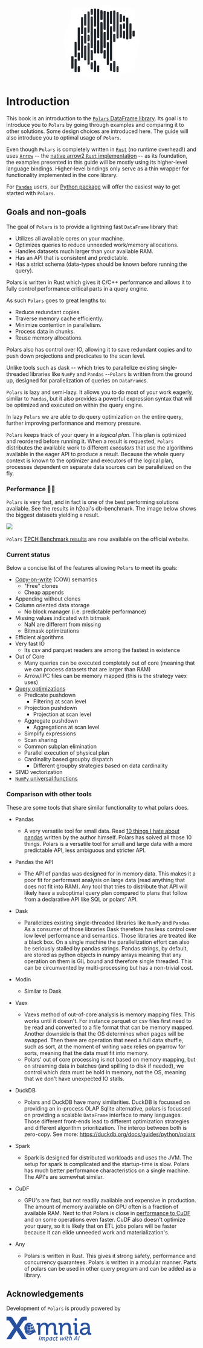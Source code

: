 <div style="margin: 30px auto; background-color: white; border-radius: 50%; width: 200px; height: 200px;"><img src="https://raw.githubusercontent.com/pola-rs/polars-static/master/logos/polars-logo-dark.svg" alt="Polars logo" style="width: 168px; height: 168px; padding: 10px 20px;"></div>

# Introduction

This book is an introduction to the
[`Polars` DataFrame library](https://github.com/pola-rs/polars). Its goal is to
introduce you to `Polars` by going through examples and comparing it to other
solutions. Some design choices are introduced here. The guide will also introduce you to
optimal usage of `Polars`.

Even though `Polars` is completely written in [`Rust`](https://www.rust-lang.org/) (no
runtime overhead!) and uses [`Arrow`](https://arrow.apache.org/) -- the
[native arrow2 `Rust` implementation](https://github.com/jorgecarleitao/arrow2) -- as its foundation, the
examples presented in this guide will be mostly using its higher-level language
bindings. Higher-level bindings only serve as a thin wrapper for functionality implemented in the core library.

For [`Pandas`](https://pandas.pydata.org/) users, our
[Python package](https://pypi.org/project/polars/) will offer the easiest way to get started with
`Polars`.

## Goals and non-goals

The goal of `Polars` is to provide a lightning fast `DataFrame` library that:

- Utilizes all available cores on your machine.
- Optimizes queries to reduce unneeded work/memory allocations.
- Handles datasets much larger than your available RAM.
- Has an API that is consistent and predictable.
- Has a strict schema (data-types should be known before running the query).

Polars is written in Rust which gives it C/C++ performance and allows it to fully control performance critical parts
in a query engine.

As such `Polars` goes to great lengths to:

- Reduce redundant copies.
- Traverse memory cache efficiently.
- Minimize contention in parallelism.
- Process data in chunks.
- Reuse memory allocations.

Polars also has control over IO, allowing it to save redundant copies and to push down projections and predicates to
the scan level.

Unlike tools such as dask -- which tries to parallelize existing single-threaded libraries
like `NumPy` and `Pandas` --`Polars` is written from the ground up, designed for parallelization of queries on `DataFrame`s.

`Polars` is lazy and semi-lazy. It allows you to do most of your work eagerly, similar to `Pandas`, but
it also provides a powerful expression syntax that will be optimized and executed on within the query engine.

In lazy `Polars` we are able to do query optimization on the entire query, further improving performance and memory pressure.

`Polars` keeps track of your query in a *logical plan*. This
plan is optimized and reordered before running it. When a result is requested, `Polars`
distributes the available work to different *executors* that use the algorithms available
in the eager API to produce a result. Because the whole query context is known to
the optimizer and executors of the logical plan, processes dependent on separate data
sources can be parallelized on the fly.

### Performance 🚀🚀

`Polars` is very fast, and in fact is one of the best performing solutions available.
See the results in h2oai's db-benchmark. The image below shows the biggest datasets yielding a result.

![](https://www.ritchievink.com/img/post-35-polars-0.15/db-benchmark.png)

`Polars` [TPCH Benchmark results](https://www.pola.rs/benchmarks.html) are now available on the official website.

### Current status

Below a concise list of the features allowing `Polars` to meet its goals:

- [Copy-on-write](https://en.wikipedia.org/wiki/Copy-on-write) (COW) semantics
  - "Free" clones
  - Cheap appends
- Appending without clones
- Column oriented data storage
  - No block manager (i.e. predictable performance)
- Missing values indicated with bitmask
  - NaN are different from missing
  - Bitmask optimizations
- Efficient algorithms
- Very fast IO
  - Its csv and parquet readers are among the fastest in existence
- Out of Core
  - Many queries can be executed completely out of core
    (meaning that we can process datasets that are larger than RAM)
  - Arrow/IPC files can be memory mapped (this is the strategy vaex uses)
- [Query optimizations](optimizations/lazy/intro.md)
  - Predicate pushdown
    - Filtering at scan level
  - Projection pushdown
    - Projection at scan level
  - Aggregate pushdown
    - Aggregations at scan level
  - Simplify expressions
  - Scan sharing
  - Common subplan elimination
  - Parallel execution of physical plan
  - Cardinality based groupby dispatch
    - Different groupby strategies based on data cardinality
- SIMD vectorization
- [`NumPy` universal functions](https://numpy.org/doc/stable/reference/ufuncs.html)

### Comparison with other tools

These are some tools that share similar functionality to what polars does.

- Pandas

  - A very versatile tool for small data. Read [10 things I hate about pandas](https://wesmckinney.com/blog/apache-arrow-pandas-internals/)
    written by the author himself. Polars has solved all those 10 things.
    Polars is a versatile tool for small and large data with a more predictable API, less ambiguous and stricter API.

- Pandas the API

  - The API of pandas was designed for in memory data. This makes it a poor fit for performant analysis on large data
    (read anything that does not fit into RAM). Any tool that tries to distribute that API will likely have a
    suboptimal query plan compared to plans that follow from a declarative API like SQL or polars' API.

- Dask

  - Parallelizes existing single-threaded libraries like `NumPy` and `Pandas`. As a consumer of those libraries Dask
    therefore has less control over low level performance and semantics.
    Those libraries are treated like a black box.
    On a single machine the parallelization effort can also be seriously stalled by pandas strings.
    Pandas strings, by default, are stored as python objects in
    numpy arrays meaning that any operation on them is GIL bound and therefore single threaded. This can be circumvented
    by multi-processing but has a non-trivial cost.

- Modin

  - Similar to Dask

- Vaex

  - Vaexs method of out-of-core analysis is memory mapping files. This works until it doesn't. For instance parquet
    or csv files first need to be read and converted to a file format that can be memory mapped. Another downside is
    that the OS determines when pages will be swapped. Then there are operation that need a full data shuffle, such as
    sort, at the moment of writing vaex relies on pyarrow for sorts, meaning that the data must fit into memory.
  - Polars' out of core processing is not based on memory mapping, but on streaming data in batches (and spilling to disk
    if needed), we control which data must be hold in memory, not the OS, meaning that we don't have unexpected IO stalls.

- DuckDB

  - Polars and DuckDB have many similarities. DuckDB is focussed on providing an in-process OLAP Sqlite alternative,
    polars is focussed on providing a scalable `DataFrame` interface to many languages. Those different front-ends lead to
    different optimization strategies and different algorithm prioritization. The interop between both is zero-copy.
    See more: https://duckdb.org/docs/guides/python/polars

- Spark

  - Spark is designed for distributed workloads and uses the JVM. The setup for spark is complicated and the startup-time
    is slow. Polars has much better performance characteristics on a single machine. The API's are somewhat similar.

- CuDF

  - GPU's are fast, but not readily available and expensive in production. The amount of memory available on GPU often
    is a fraction of available RAM. Next to that Polars is close in [performance to CuDF](https://zakopilo.hatenablog.jp/entry/2023/02/04/220552) and on some operations even faster.
    CuDF also doesn't optimize your query, so it is likely that on ETL jobs polars will be faster because it can elide
    unneeded work and materialization's.

- Any

  - Polars is written in Rust. This gives it strong safety, performance and concurrency guarantees.
    Polars is written in a modular manner. Parts of polars can be used in other query program and can be added as a library.

## Acknowledgements

Development of `Polars` is proudly powered by

[![Xomnia](https://raw.githubusercontent.com/pola-rs/polars-static/master/sponsors/xomnia.png)](https://www.xomnia.com)
